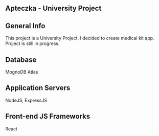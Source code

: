 ## Apteczka - University Project

## General Info

This project is a University Project, I decided to create medical kit app. Project is still in progress.

## Database

MognoDB Atlas

## Application Servers

NodeJS, ExpressJS

## Front-end JS Frameworks

React

